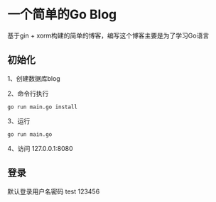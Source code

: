 # 一个简单的Go Blog

基于gin + xorm构建的简单的博客，编写这个博客主要是为了学习Go语言

## 初始化
1、创建数据库blog

2、命令行执行
```
go run main.go install
```
3、运行
```
go run main.go
```
4、访问 127.0.0.1:8080

## 登录
默认登录用户名密码
test  123456